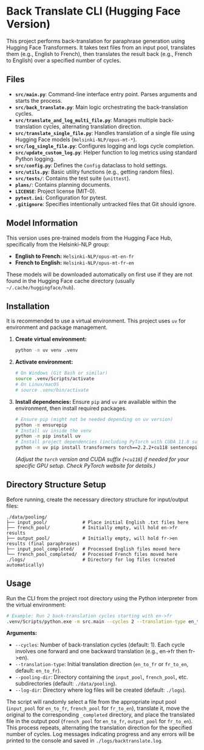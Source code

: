 # Back Translate CLI (Hugging Face Version)

This project performs back-translation for paraphrase generation using Hugging Face Transformers. It takes text files from an input pool, translates them (e.g., English to French), then translates the result back (e.g., French to English) over a specified number of cycles.

## Files

- **`src/main.py`**: Command-line interface entry point. Parses arguments and starts the process.
- **`src/back_translate.py`**: Main logic orchestrating the back-translation cycles.
- **`src/translate_and_log_multi_file.py`**: Manages multiple back-translation cycles, alternating translation direction.
- **`src/translate_single_file.py`**: Handles translation of a single file using Hugging Face models (`Helsinki-NLP/opus-mt-*`).
- **`src/log_single_file.py`**: Configures logging and logs cycle completion.
- **`src/update_custom_log.py`**: Helper function to log metrics using standard Python logging.
- **`src/config.py`**: Defines the `Config` dataclass to hold settings.
- **`src/utils.py`**: Basic utility functions (e.g., getting random files).
- **`src/tests/`**: Contains the test suite (`unittest`).
- **`plans/`**: Contains planning documents.
- **`LICENSE`**: Project license (MIT-0).
- **`pytest.ini`**: Configuration for pytest.
- **`.gitignore`**: Specifies intentionally untracked files that Git should ignore.

## Model Information

This version uses pre-trained models from the Hugging Face Hub, specifically from the Helsinki-NLP group:
- **English to French:** `Helsinki-NLP/opus-mt-en-fr`
- **French to English:** `Helsinki-NLP/opus-mt-fr-en`

These models will be downloaded automatically on first use if they are not found in the Hugging Face cache directory (usually `~/.cache/huggingface/hub`).

## Installation

It is recommended to use a virtual environment. This project uses `uv` for environment and package management.

1.  **Create virtual environment:**
    ```bash
    python -m uv venv .venv
    ```
2.  **Activate environment:**
    ```bash
    # On Windows (Git Bash or similar)
    source .venv/Scripts/activate
    # On Linux/macOS
    # source .venv/bin/activate
    ```
3.  **Install dependencies:**
    Ensure `pip` and `uv` are available within the environment, then install required packages.
    ```bash
    # Ensure pip (might not be needed depending on uv version)
    python -m ensurepip
    # Install uv inside the venv
    python -m pip install uv
    # Install project dependencies (including PyTorch with CUDA 11.8 support)
    python -m uv pip install transformers torch==2.2.2+cu118 sentencepiece pytest -f https://download.pytorch.org/whl/torch_stable.html
    ```
    *(Adjust the `torch` version and CUDA suffix (`+cu118`) if needed for your specific GPU setup. Check PyTorch website for details.)*

## Directory Structure Setup

Before running, create the necessary directory structure for input/output files:

```
./data/pooling/
├── input_pool/             # Place initial English .txt files here
├── french_pool/            # Initially empty, will hold en->fr results
├── output_pool/            # Initially empty, will hold fr->en results (final paraphrases)
├── input_pool_completed/   # Processed English files moved here
└── french_pool_completed/  # Processed French files moved here
./logs/                     # Directory for log files (created automatically)
```

## Usage

Run the CLI from the project root directory using the Python interpreter from the virtual environment:

```bash
# Example: Run 2 back-translation cycles starting with en->fr
.venv/Scripts/python.exe -m src.main --cycles 2 --translation-type en_to_fr --pooling-dir ./data/pooling --log-dir ./logs
```

**Arguments:**

*   `--cycles`: Number of back-translation cycles (default: 1). Each cycle involves one forward and one backward translation (e.g., en->fr then fr->en).
*   `--translation-type`: Initial translation direction (`en_to_fr` or `fr_to_en`, default: `en_to_fr`).
*   `--pooling-dir`: Directory containing the `input_pool`, `french_pool`, etc. subdirectories (default: `./data/pooling`).
*   `--log-dir`: Directory where log files will be created (default: `./logs`).

The script will randomly select a file from the appropriate input pool (`input_pool` for `en_to_fr`, `french_pool` for `fr_to_en`), translate it, move the original to the corresponding `_completed` directory, and place the translated file in the output pool (`french_pool` for `en_to_fr`, `output_pool` for `fr_to_en`). This process repeats, alternating the translation direction for the specified number of cycles. Log messages indicating progress and any errors will be printed to the console and saved in `./logs/backtranslate.log`.
